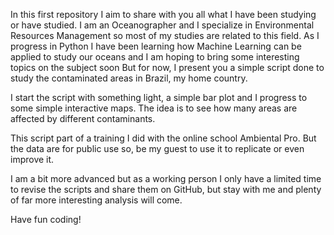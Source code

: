 In this first repository I aim to share with you all what I have been studying or have studied. 
I am an Oceanographer and I specialize in Environmental Resources Management so most of my studies are related to this field.
As I progress in Python I have been learning how Machine Learning can be applied to study our oceans and I am hoping to bring some interesting topics on the subject soon
But for now, I present you a simple script done to study the contaminated areas in Brazil, my home country. 

I start the script with something light, a simple bar plot and I progress to some simple interactive maps. 
The idea is to see how many areas are affected by different contaminants. 

This script part of a training I did with the online school Ambiental Pro. But the data are for public use so, be my guest to use it to replicate or even improve it. 

I am a bit more advanced but as a working person I only have a limited time to revise the scripts and share them on GitHub, but stay with me and plenty of far more interesting analysis will come. 

Have fun coding!
